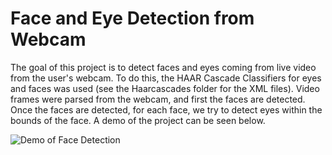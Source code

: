 # Face and Eye Detection from Webcam

The goal of this project is to detect faces and eyes coming from live video from the user's webcam. To do this, the HAAR Cascade Classifiers for eyes and faces was used (see the Haarcascades folder for the XML files). Video frames were parsed from the webcam, and first the faces are detected. Once the faces are detected, for each face, we try to detect eyes within the bounds of the face. A demo of the project can be seen below.

![Demo of Face Detection]()
